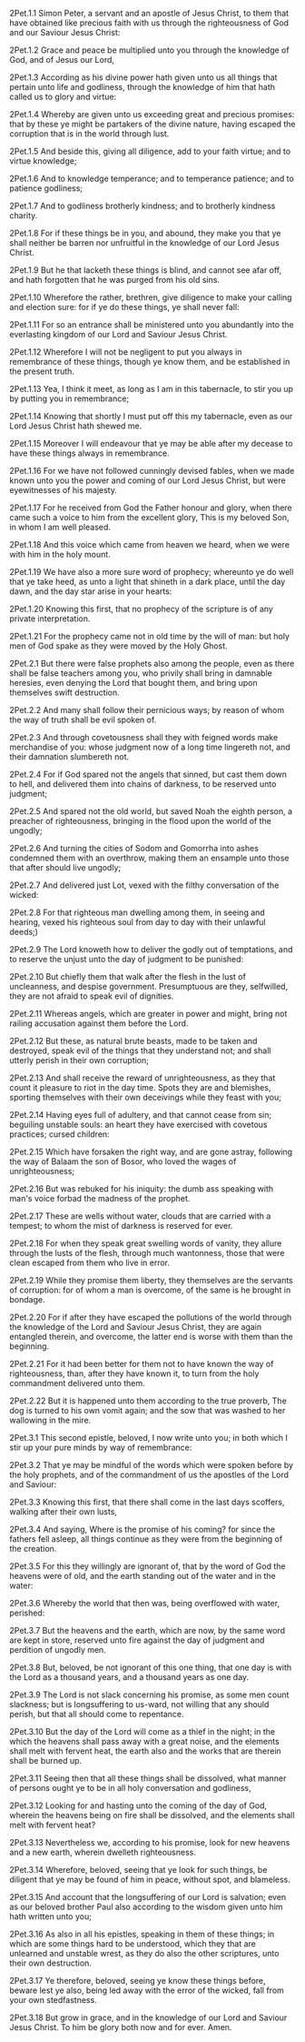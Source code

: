2Pet.1.1 Simon Peter, a servant and an apostle of Jesus Christ, to them that have obtained like precious faith with us through the righteousness of God and our Saviour Jesus Christ:

2Pet.1.2 Grace and peace be multiplied unto you through the knowledge of God, and of Jesus our Lord,

2Pet.1.3 According as his divine power hath given unto us all things that pertain unto life and godliness, through the knowledge of him that hath called us to glory and virtue:

2Pet.1.4 Whereby are given unto us exceeding great and precious promises: that by these ye might be partakers of the divine nature, having escaped the corruption that is in the world through lust.

2Pet.1.5 And beside this, giving all diligence, add to your faith virtue; and to virtue knowledge;

2Pet.1.6 And to knowledge temperance; and to temperance patience; and to patience godliness;

2Pet.1.7 And to godliness brotherly kindness; and to brotherly kindness charity.

2Pet.1.8 For if these things be in you, and abound, they make you that ye shall neither be barren nor unfruitful in the knowledge of our Lord Jesus Christ.

2Pet.1.9 But he that lacketh these things is blind, and cannot see afar off, and hath forgotten that he was purged from his old sins.

2Pet.1.10 Wherefore the rather, brethren, give diligence to make your calling and election sure: for if ye do these things, ye shall never fall:

2Pet.1.11 For so an entrance shall be ministered unto you abundantly into the everlasting kingdom of our Lord and Saviour Jesus Christ.

2Pet.1.12 Wherefore I will not be negligent to put you always in remembrance of these things, though ye know them, and be established in the present truth.

2Pet.1.13 Yea, I think it meet, as long as I am in this tabernacle, to stir you up by putting you in remembrance;

2Pet.1.14 Knowing that shortly I must put off this my tabernacle, even as our Lord Jesus Christ hath shewed me.

2Pet.1.15 Moreover I will endeavour that ye may be able after my decease to have these things always in remembrance.

2Pet.1.16 For we have not followed cunningly devised fables, when we made known unto you the power and coming of our Lord Jesus Christ, but were eyewitnesses of his majesty.

2Pet.1.17 For he received from God the Father honour and glory, when there came such a voice to him from the excellent glory, This is my beloved Son, in whom I am well pleased.

2Pet.1.18 And this voice which came from heaven we heard, when we were with him in the holy mount.

2Pet.1.19 We have also a more sure word of prophecy; whereunto ye do well that ye take heed, as unto a light that shineth in a dark place, until the day dawn, and the day star arise in your hearts:

2Pet.1.20 Knowing this first, that no prophecy of the scripture is of any private interpretation.

2Pet.1.21 For the prophecy came not in old time by the will of man: but holy men of God spake as they were moved by the Holy Ghost.

2Pet.2.1 But there were false prophets also among the people, even as there shall be false teachers among you, who privily shall bring in damnable heresies, even denying the Lord that bought them, and bring upon themselves swift destruction.

2Pet.2.2 And many shall follow their pernicious ways; by reason of whom the way of truth shall be evil spoken of.

2Pet.2.3 And through covetousness shall they with feigned words make merchandise of you: whose judgment now of a long time lingereth not, and their damnation slumbereth not.

2Pet.2.4 For if God spared not the angels that sinned, but cast them down to hell, and delivered them into chains of darkness, to be reserved unto judgment;

2Pet.2.5 And spared not the old world, but saved Noah the eighth person, a preacher of righteousness, bringing in the flood upon the world of the ungodly;

2Pet.2.6 And turning the cities of Sodom and Gomorrha into ashes condemned them with an overthrow, making them an ensample unto those that after should live ungodly;

2Pet.2.7 And delivered just Lot, vexed with the filthy conversation of the wicked:

2Pet.2.8 For that righteous man dwelling among them, in seeing and hearing, vexed his righteous soul from day to day with their unlawful deeds;)

2Pet.2.9 The Lord knoweth how to deliver the godly out of temptations, and to reserve the unjust unto the day of judgment to be punished:

2Pet.2.10 But chiefly them that walk after the flesh in the lust of uncleanness, and despise government. Presumptuous are they, selfwilled, they are not afraid to speak evil of dignities.

2Pet.2.11 Whereas angels, which are greater in power and might, bring not railing accusation against them before the Lord.

2Pet.2.12 But these, as natural brute beasts, made to be taken and destroyed, speak evil of the things that they understand not; and shall utterly perish in their own corruption;

2Pet.2.13 And shall receive the reward of unrighteousness, as they that count it pleasure to riot in the day time. Spots they are and blemishes, sporting themselves with their own deceivings while they feast with you;

2Pet.2.14 Having eyes full of adultery, and that cannot cease from sin; beguiling unstable souls: an heart they have exercised with covetous practices; cursed children:

2Pet.2.15 Which have forsaken the right way, and are gone astray, following the way of Balaam the son of Bosor, who loved the wages of unrighteousness;

2Pet.2.16 But was rebuked for his iniquity: the dumb ass speaking with man's voice forbad the madness of the prophet.

2Pet.2.17 These are wells without water, clouds that are carried with a tempest; to whom the mist of darkness is reserved for ever.

2Pet.2.18 For when they speak great swelling words of vanity, they allure through the lusts of the flesh, through much wantonness, those that were clean escaped from them who live in error.

2Pet.2.19 While they promise them liberty, they themselves are the servants of corruption: for of whom a man is overcome, of the same is he brought in bondage.

2Pet.2.20 For if after they have escaped the pollutions of the world through the knowledge of the Lord and Saviour Jesus Christ, they are again entangled therein, and overcome, the latter end is worse with them than the beginning.

2Pet.2.21 For it had been better for them not to have known the way of righteousness, than, after they have known it, to turn from the holy commandment delivered unto them.

2Pet.2.22 But it is happened unto them according to the true proverb, The dog is turned to his own vomit again; and the sow that was washed to her wallowing in the mire.

2Pet.3.1 This second epistle, beloved, I now write unto you; in both which I stir up your pure minds by way of remembrance:

2Pet.3.2 That ye may be mindful of the words which were spoken before by the holy prophets, and of the commandment of us the apostles of the Lord and Saviour:

2Pet.3.3 Knowing this first, that there shall come in the last days scoffers, walking after their own lusts,

2Pet.3.4 And saying, Where is the promise of his coming? for since the fathers fell asleep, all things continue as they were from the beginning of the creation.

2Pet.3.5 For this they willingly are ignorant of, that by the word of God the heavens were of old, and the earth standing out of the water and in the water:

2Pet.3.6 Whereby the world that then was, being overflowed with water, perished:

2Pet.3.7 But the heavens and the earth, which are now, by the same word are kept in store, reserved unto fire against the day of judgment and perdition of ungodly men.

2Pet.3.8 But, beloved, be not ignorant of this one thing, that one day is with the Lord as a thousand years, and a thousand years as one day.

2Pet.3.9 The Lord is not slack concerning his promise, as some men count slackness; but is longsuffering to us-ward, not willing that any should perish, but that all should come to repentance.

2Pet.3.10 But the day of the Lord will come as a thief in the night; in the which the heavens shall pass away with a great noise, and the elements shall melt with fervent heat, the earth also and the works that are therein shall be burned up.

2Pet.3.11 Seeing then that all these things shall be dissolved, what manner of persons ought ye to be in all holy conversation and godliness,

2Pet.3.12 Looking for and hasting unto the coming of the day of God, wherein the heavens being on fire shall be dissolved, and the elements shall melt with fervent heat?

2Pet.3.13 Nevertheless we, according to his promise, look for new heavens and a new earth, wherein dwelleth righteousness.

2Pet.3.14 Wherefore, beloved, seeing that ye look for such things, be diligent that ye may be found of him in peace, without spot, and blameless.

2Pet.3.15 And account that the longsuffering of our Lord is salvation; even as our beloved brother Paul also according to the wisdom given unto him hath written unto you;

2Pet.3.16 As also in all his epistles, speaking in them of these things; in which are some things hard to be understood, which they that are unlearned and unstable wrest, as they do also the other scriptures, unto their own destruction.

2Pet.3.17 Ye therefore, beloved, seeing ye know these things before, beware lest ye also, being led away with the error of the wicked, fall from your own stedfastness.

2Pet.3.18 But grow in grace, and in the knowledge of our Lord and Saviour Jesus Christ. To him be glory both now and for ever. Amen.

